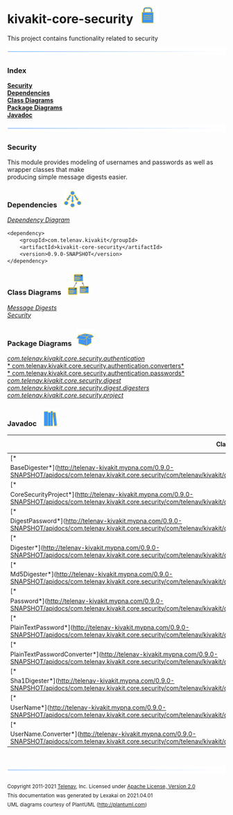 # kivakit-core-security &nbsp;&nbsp;![](../../documentation/images/lock-40.png)

This project contains functionality related to security

![](documentation/images/horizontal-line.png)

### Index

[**Security**](#security)  
[**Dependencies**](#dependencies)  
[**Class Diagrams**](#class-diagrams)  
[**Package Diagrams**](#package-diagrams)  
[**Javadoc**](#javadoc)

![](documentation/images/horizontal-line.png)

[//]: # (start-user-text)

### Security <a name = "security"></a>

This module provides modeling of usernames and passwords as well as wrapper classes that make  
producing simple message digests easier.

[//]: # (end-user-text)

### Dependencies <a name="dependencies"></a> &nbsp;&nbsp;  ![](documentation/images/dependencies-40.png)

[*Dependency Diagram*](documentation/diagrams/dependencies.svg)

    <dependency>
        <groupId>com.telenav.kivakit</groupId>
        <artifactId>kivakit-core-security</artifactId>
        <version>0.9.0-SNAPSHOT</version>
    </dependency>

### Class Diagrams <a name="class-diagrams"></a> &nbsp; &nbsp;![](documentation/images/diagram-48.png)

[*Message Digests*](documentation/diagrams/diagram-security-digest.svg)  
[*Security*](documentation/diagrams/diagram-security.svg)

### Package Diagrams <a name="package-diagrams"></a> &nbsp;&nbsp;![](documentation/images/box-40.png)

[*com.telenav.kivakit.core.security.authentication*](documentation/diagrams/com.telenav.kivakit.core.security.authentication.svg)  
[*
com.telenav.kivakit.core.security.authentication.converters*](documentation/diagrams/com.telenav.kivakit.core.security.authentication.converters.svg)  
[*
com.telenav.kivakit.core.security.authentication.passwords*](documentation/diagrams/com.telenav.kivakit.core.security.authentication.passwords.svg)  
[*com.telenav.kivakit.core.security.digest*](documentation/diagrams/com.telenav.kivakit.core.security.digest.svg)  
[*com.telenav.kivakit.core.security.digest.digesters*](documentation/diagrams/com.telenav.kivakit.core.security.digest.digesters.svg)  
[*com.telenav.kivakit.core.security.project*](documentation/diagrams/com.telenav.kivakit.core.security.project.svg)

### Javadoc <a name="javadoc"></a> &nbsp;&nbsp;![](documentation/images/books-40.png)

| Class | Documentation Sections |
|---|---|
| [*
BaseDigester*](http://telenav-kivakit.mypna.com/0.9.0-SNAPSHOT/apidocs/com.telenav.kivakit.core.security/com/telenav/kivakit/core/security/digest/BaseDigester.html) |  |  
| [*
CoreSecurityProject*](http://telenav-kivakit.mypna.com/0.9.0-SNAPSHOT/apidocs/com.telenav.kivakit.core.security/com/telenav/kivakit/core/security/project/CoreSecurityProject.html) |  |  
| [*
DigestPassword*](http://telenav-kivakit.mypna.com/0.9.0-SNAPSHOT/apidocs/com.telenav.kivakit.core.security/com/telenav/kivakit/core/security/authentication/passwords/DigestPassword.html) |  |  
| [*
Digester*](http://telenav-kivakit.mypna.com/0.9.0-SNAPSHOT/apidocs/com.telenav.kivakit.core.security/com/telenav/kivakit/core/security/digest/Digester.html) |  |  
| [*
Md5Digester*](http://telenav-kivakit.mypna.com/0.9.0-SNAPSHOT/apidocs/com.telenav.kivakit.core.security/com/telenav/kivakit/core/security/digest/digesters/Md5Digester.html) |  |  
| [*
Password*](http://telenav-kivakit.mypna.com/0.9.0-SNAPSHOT/apidocs/com.telenav.kivakit.core.security/com/telenav/kivakit/core/security/authentication/Password.html) |  |  
| [*
PlainTextPassword*](http://telenav-kivakit.mypna.com/0.9.0-SNAPSHOT/apidocs/com.telenav.kivakit.core.security/com/telenav/kivakit/core/security/authentication/passwords/PlainTextPassword.html) |  |  
| [*
PlainTextPasswordConverter*](http://telenav-kivakit.mypna.com/0.9.0-SNAPSHOT/apidocs/com.telenav.kivakit.core.security/com/telenav/kivakit/core/security/authentication/converters/PlainTextPasswordConverter.html) |  |  
| [*
Sha1Digester*](http://telenav-kivakit.mypna.com/0.9.0-SNAPSHOT/apidocs/com.telenav.kivakit.core.security/com/telenav/kivakit/core/security/digest/digesters/Sha1Digester.html) |  |  
| [*
UserName*](http://telenav-kivakit.mypna.com/0.9.0-SNAPSHOT/apidocs/com.telenav.kivakit.core.security/com/telenav/kivakit/core/security/authentication/UserName.html) |  |  
| [*
UserName.Converter*](http://telenav-kivakit.mypna.com/0.9.0-SNAPSHOT/apidocs/com.telenav.kivakit.core.security/com/telenav/kivakit/core/security/authentication/UserName.Converter.html) |  |  

[//]: # (start-user-text)


[//]: # (end-user-text)

<br/>

![](documentation/images/horizontal-line.png)

<sub>Copyright 2011-2021 [Telenav](http://telenav.com), Inc. Licensed under [Apache License, Version 2.0](LICENSE)</sub>  
<sub>This documentation was generated by Lexakai on 2021.04.01</sub>    
<sub>UML diagrams courtesy of PlantUML (http://plantuml.com)</sub>

